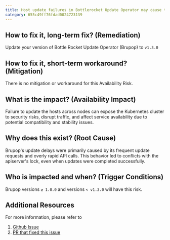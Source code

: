 ```yaml
---
title: Host update failures in Bottlerocket Update Operator may cause the agent to go into CrashLoopBackOff
category: 655c49ff76fdad0024723139
---
```


## How to fix it, long-term  fix? (Remediation)

Update your version of Bottle Rocket Update Operator (Brupop) to `v1.3.0`

## How to fix it, short-term workaround? (Mitigation)

There is no mitigation or workaround for this Availability Risk.

## What is the impact? (Availability Impact)

Failure to update the hosts across nodes can expose the Kubernetes cluster to security risks, disrupt traffic, and affect service availability due to potential compatibility and stability issues.

## Why does this exist? (Root Cause)

Brupop's update delays were primarily caused by its frequent update requests and overly rapid API calls. This behavior led to conflicts with the apiserver's lock, even when updates were completed successfully.

## Who is impacted and when? (Trigger Conditions)

Brupop versions `≥ 1.0.0` and versions `< v1.3.0` will have this risk.

## Additional Resources

For more information, please refer to 

1. [Github Issue](https://github.com/bottlerocket-os/bottlerocket-update-operator/issues/483)
2. [PR that fixed this issue](https://github.com/bottlerocket-os/bottlerocket-update-operator/pull/496)